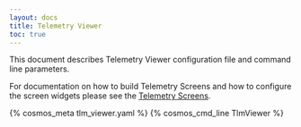 ```yaml
---
layout: docs
title: Telemetry Viewer
toc: true
---
```


This document describes Telemetry Viewer configuration file and command line parameters.

For documentation on how to build Telemetry Screens and how to configure the
screen widgets please see the [Telemetry Screens](/docs/screens).

{% cosmos_meta tlm_viewer.yaml %}
{% cosmos_cmd_line TlmViewer %}
